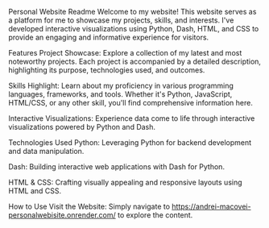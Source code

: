Personal Website Readme
Welcome to my website! This website serves as a platform for me to showcase my projects, skills, and interests. I've developed interactive visualizations using Python, Dash, HTML, and CSS to provide an engaging and informative experience for visitors.

Features
Project Showcase: Explore a collection of my latest and most noteworthy projects. Each project is accompanied by a detailed description, highlighting its purpose, technologies used, and outcomes.

Skills Highlight: Learn about my proficiency in various programming languages, frameworks, and tools. Whether it's Python, JavaScript, HTML/CSS, or any other skill, you'll find comprehensive information here.

Interactive Visualizations: Experience data come to life through interactive visualizations powered by Python and Dash. 

Technologies Used
Python: Leveraging Python for backend development and data manipulation.

Dash: Building interactive web applications with Dash for Python.

HTML & CSS: Crafting visually appealing and responsive layouts using HTML and CSS.

How to Use
Visit the Website: Simply navigate to https://andrei-macovei-personalwebisite.onrender.com/
to explore the content.
